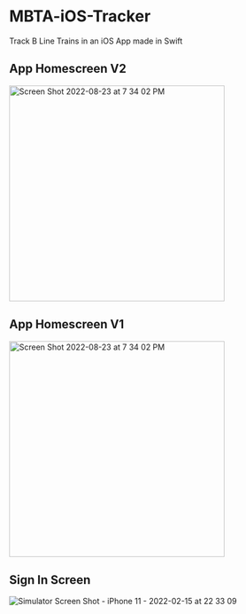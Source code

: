 # MBTA-iOS-Tracker
 Track B Line Trains in an iOS App made in Swift

## App Homescreen V2
<img width="389" alt="Screen Shot 2022-08-23 at 7 34 02 PM" src="https://user-images.githubusercontent.com/28206070/186289503-07de6bbd-47dd-4052-b181-c1809ce947e1.png">


## App Homescreen V1
<img width="389" alt="Screen Shot 2022-08-23 at 7 34 02 PM" src="https://user-images.githubusercontent.com/28206070/154198510-a8eee1e4-1138-40af-89e8-3d63dc03a3c2.png">



## Sign In Screen
![Simulator Screen Shot - iPhone 11 - 2022-02-15 at 22 33 09](https://user-images.githubusercontent.com/28206070/154198482-ac37d1fb-38e3-4db5-bac6-cfd3c351b80d.png)
